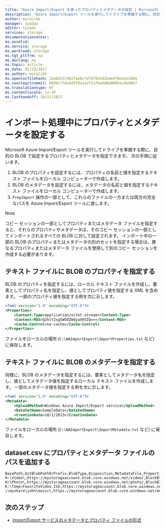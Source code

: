 ```yaml
---
title: "Azure Import/Export を使ったプロパティとメタデータの設定 | Microsoft Docs"
description: "Azure Import/Export ツールを実行してドライブを準備する際に、目的の BLOB で設定するプロパティとメタデータを指定する方法について説明します。"
author: muralikk
manager: syadav
editor: tysonn
services: storage
documentationcenter: 
ms.assetid: 
ms.service: storage
ms.workload: storage
ms.tgt_pltfrm: na
ms.devlang: na
ms.topic: article
ms.date: 01/23/2017
ms.author: muralikk
ms.openlocfilehash: 1ba6d157402fae0c7d7bf841d2b4e4f6b1ee1084
ms.sourcegitcommit: 6699c77dcbd5f8a1a2f21fba3d0a0005ac9ed6b7
ms.translationtype: HT
ms.contentlocale: ja-JP
ms.lasthandoff: 10/11/2017
---
```

# <a name="setting-properties-and-metadata-during-the-import-process"></a>インポート処理中にプロパティとメタデータを設定する

Microsoft Azure Import/Export ツールを実行してドライブを準備する際に、目的の BLOB で設定するプロパティとメタデータを指定できます。 次の手順に従います。

1.  BLOB のプロパティを設定するには、プロパティの名前と値を指定するテキスト ファイルをローカル コンピューターで作成します。
2.  BLOB のメタデータを設定するには、メタデータの名前と値を指定するテキスト ファイルをローカル コンピューターで作成します。
3.  `PrepImport` 操作の一部として、これらのファイルの一方または両方の完全なパスを Azure Import/Export ツールに渡します。

> [!NOTE]
>  コピー セッションの一部としてプロパティまたはメタデータ ファイルを指定すると、それらのプロパティやメタデータは、そのコピー セッションの一部としてインポートされるすべての BLOB に対して設定されます。 インポート中の一部の BLOB のプロパティまたはメタデータの別のセットを指定する場合は、異なるプロパティまたはメタデータ ファイルを使用して別のコピー セッションを作成する必要があります。

## <a name="specify-blob-properties-in-a-text-file"></a>テキスト ファイルに BLOB のプロパティを指定する

BLOB のプロパティを指定するには、ローカル テキスト ファイルを作成し、要素としてプロパティ名を指定し、値としてプロパティ値を指定する XML を含めます。 一部のプロパティ値を指定する例を次に示します。

```xml
<?xml version="1.0" encoding="UTF-8"?>
<Properties>
    <Content-Type>application/octet-stream</Content-Type>
    <Content-MD5>Q2hlY2sgSW50ZWdyaXR5IQ==</Content-MD5>
    <Cache-Control>no-cache</Cache-Control>
</Properties>
```

ファイルをローカルの場所 (`C:\WAImportExport\ImportProperties.txt` など) に保存します。

## <a name="specify-blob-metadata-in-a-text-file"></a>テキスト ファイルに BLOB のメタデータを指定する

同様に、BLOB のメタデータを指定するには、要素としてメタデータ名を指定し、値としてメタデータ値を指定するローカル テキスト ファイルを作成します。 一部のメタデータ値を指定する例を次に示します。

```xml
<?xml version="1.0" encoding="UTF-8"?>
<Metadata>
    <UploadMethod>Windows Azure Import/Export service</UploadMethod>
    <DataSetName>SampleData</DataSetName>
    <CreationDate>10/1/2013</CreationDate>
</Metadata>
```

ファイルをローカルの場所 (`C:\WAImportExport\ImportMetadata.txt` など) に保存します。

## <a name="add-the-path-to-properties-and-metadata-files-in-datasetcsv"></a>dataset.csv にプロパティとメタデータ ファイルのパスを追加する

```
BasePath,DstBlobPathOrPrefix,BlobType,Disposition,MetadataFile,PropertiesFile
H:\Video\,https://mystorageaccount.blob.core.windows.net/video/,BlockBlob,rename,None,H:\mydirectory\properties.xml
H:\Photo\,https://mystorageaccount.blob.core.windows.net/photo/,BlockBlob,rename,None,H:\mydirectory\properties.xml
K:\Temp\FavoriteVideo.ISO,https://mystorageaccount.blob.core.windows.net/favorite/FavoriteVideo.ISO,BlockBlob,rename,None,H:\mydirectory\properties.xml
\\myshare\john\music\,https://mystorageaccount.blob.core.windows.net/music/,BlockBlob,rename,None,H:\mydirectory\properties.xml
```

## <a name="next-steps"></a>次のステップ

* [Import/Export サービスのメタデータとプロパティ ファイルの形式](../storage-import-export-file-format-metadata-and-properties.md)
